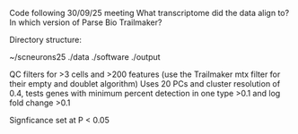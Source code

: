 Code following 30/09/25 meeting
What transcriptome did the data align to? In which version of Parse Bio Trailmaker?

Directory structure:

~/scneurons25
  ./data
  ./software
  ./output

QC filters for >3 cells and >200 features (use the Trailmaker mtx filter for their empty and doublet algorithm)
Uses 20 PCs and cluster resolution of 0.4, tests genes with minimum percent detection in one type >0.1 and log fold change >0.1

Signficance set at P < 0.05
